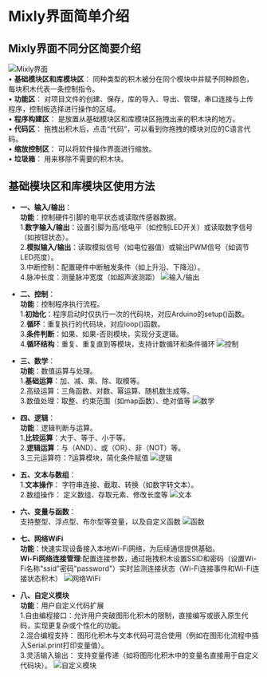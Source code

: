 # Mixly界面简单介绍

## Mixly界面不同分区简要介绍
![Mixly界面](../resource/img/Mixly9.png)
<br>•	**基础模块区和库模块区**： 同种类型的积木被分在同个模块中并赋予同种颜色，每块积木代表一条控制指令。
<br>•	**功能区**： 对项目文件的创建、保存，库的导入、导出、管理，串口连接与上传程序，控制板选择进行操作的区域。
<br>•	**程序构建区**： 是放置从基础模块区和库模块区拖拽出来的积木块的地方。
<br>•	**代码区**： 拖拽出积木后，点击“代码”，可以看到你拖拽的模块对应的C语言代码。
<br>•	**缩放控制区**： 可以将软件操作界面进行缩放。
<br>•	**垃圾箱**： 用来移除不需要的积木块。

## 基础模块区和库模块区使用方法
- **一、​输入/输出**​​：
<br>**功能**​​：控制硬件引脚的电平状态或读取传感器数据。
​<br>1.**​数字输入/输出**​​：设置引脚为高/低电平（如控制LED开关）或读取数字信号（如按钮状态）。
​<br>2.**​模拟输入/输出**​​：读取模拟信号（如电位器值）或输出PWM信号（如调节LED亮度）。
​​<br>3.中断控制​​：配置硬件中断触发条件（如上升沿、下降沿）。
​<br>4.​脉冲长度​​：测量脉冲宽度（如超声波测距）
![输入/输出](../resource/img/Mixly10.png)

- **二、控制​**​：
<br>**功能​**​：控制程序执行流程。
​<br>1.**​初始化**​​：程序启动时仅执行一次的代码块，对应Arduino的setup()函数。
​<br>2.**​循环**​​：重复执行的代码块，对应loop()函数。
​<br>3.**​条件判断**​​：如果、如果-否则模块，实现分支逻辑。
​<br>4.**​循环结构**​​：重复、重复直到等模块，支持计数循环和条件循环
![控制](../resource/img/Mixly11.png)

- **三、数学**​​：
<br>**功能**​​：数值运算与处理。
​<br>1.**​基础运算**​​：加、减、乘、除、取模等。
​<br>2.​高级运算​​：三角函数、对数、幂运算、随机数生成等。
<br>3.​​数值处理​​：取整、约束范围（如map函数）、绝对值等
![数学](../resource/img/Mixly12.png)

- **四、逻辑**​​：
<br>**功能**​​：逻辑判断与运算。
​<br>1.**​比较运算**​​：大于、等于、小于等。
​<br>2.**​逻辑运算**​​：与（AND）、或（OR）、非（NOT）等。
​<br>3.​三元运算符​​：?运算模块，简化条件赋值
![逻辑](../resource/img/Mixly13.png)

- **五、文本与数组**​​：
<br>1.**文本操作**​​：
字符串连接、截取、转换（如数字转文本）。
​<br>2.​数组操作​​：
定义数组、存取元素、修改长度等
![文本](../resource/img/Mixly14.png)

- **六、变量与函数​**​：
<br>支持整型、浮点型、布尔型等变量，以及自定义函数
![函数](../resource/img/Mixly15.png)

- **七、网络WiFi**
<br>**功能**：快速实现设备接入本地Wi-Fi网络，为后续通信提供基础。
<br>**Wi-Fi网络连接管理​​**:
​​配置连接参数​​，通过拖拽积木设置SSID和密码（设置Wi-Fi名称"ssid"密码"password"）实时监测连接状态（Wi-Fi连接事件和Wi-Fi连接状态积木）
![网络WiFi](../resource/img/Mixly16.png)

- **八、自定义模块**
<br>**功能**：用户自定义代码扩展​​
​<br>1.​自由编程接口​​：允许用户突破图形化积木的限制，直接编写或嵌入原生代码，实现更复杂或个性化的功能。
<br>​2.混合编程支持​​：
图形化积木与文本代码可混合使用（例如在图形化流程中插入Serial.print打印变量值）。
​<br>3.​灵活输入输出​​：
支持变量传递（如将图形化积木中的变量名直接用于自定义代码块）。
![自定义模块](../resource/img/Mixly17.png)
